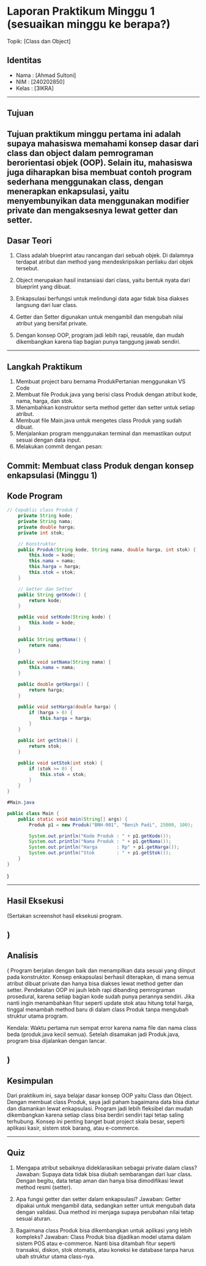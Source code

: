 # Laporan Praktikum Minggu 1 (sesuaikan minggu ke berapa?)
Topik: [Class dan Object]

## Identitas
- Nama  : [Ahmad Sultoni]
- NIM   : [240202850]
- Kelas : [3IKRA]

---

## Tujuan
Tujuan praktikum minggu pertama ini adalah supaya mahasiswa memahami konsep dasar dari class dan object dalam pemrograman berorientasi objek (OOP).
Selain itu, mahasiswa juga diharapkan bisa membuat contoh program sederhana menggunakan class, dengan menerapkan enkapsulasi, yaitu menyembunyikan data menggunakan modifier private dan mengaksesnya lewat getter dan setter.
---

## Dasar Teori
1. Class adalah blueprint atau rancangan dari sebuah objek. Di dalamnya terdapat atribut dan method yang mendeskripsikan perilaku dari objek tersebut.

2. Object merupakan hasil instansiasi dari class, yaitu bentuk nyata dari blueprint yang dibuat.

3. Enkapsulasi berfungsi untuk melindungi data agar tidak bisa diakses langsung dari luar class.

4. Getter dan Setter digunakan untuk mengambil dan mengubah nilai atribut yang bersifat private.

5. Dengan konsep OOP, program jadi lebih rapi, reusable, dan mudah dikembangkan karena tiap bagian punya tanggung jawab sendiri.
---

## Langkah Praktikum

1.  Membuat project baru bernama ProdukPertanian menggunakan VS Code
2.  Membuat file Produk.java yang berisi class Produk dengan atribut kode, nama, harga, dan stok.
3. Menambahkan konstruktor serta method getter dan setter untuk setiap atribut.
4. Membuat file Main.java untuk mengetes class Produk yang sudah dibuat.
5. Menjalankan program menggunakan terminal dan memastikan output sesuai dengan data input.
6. Melakukan commit dengan pesan:

Commit: Membuat class Produk dengan konsep enkapsulasi (Minggu 1)
---

## Kode Program

```produk.java
// Copublic class Produk {
    private String kode;
    private String nama;
    private double harga;
    private int stok;

    // Konstruktor
    public Produk(String kode, String nama, double harga, int stok) {
        this.kode = kode;
        this.nama = nama;
        this.harga = harga;
        this.stok = stok;
    }

    // Getter dan Setter
    public String getKode() {
        return kode;
    }

    public void setKode(String kode) {
        this.kode = kode;
    }

    public String getNama() {
        return nama;
    }

    public void setNama(String nama) {
        this.nama = nama;
    }

    public double getHarga() {
        return harga;
    }

    public void setHarga(double harga) {
        if (harga > 0) {
            this.harga = harga;
        }
    }

    public int getStok() {
        return stok;
    }

    public void setStok(int stok) {
        if (stok >= 0) {
            this.stok = stok;
        }
    }
}

#Main.java

public class Main {
    public static void main(String[] args) {
        Produk p1 = new Produk("BNH-001", "Benih Padi", 25000, 100);

        System.out.println("Kode Produk : " + p1.getKode());
        System.out.println("Nama Produk : " + p1.getNama());
        System.out.println("Harga       : Rp" + p1.getHarga());
        System.out.println("Stok        : " + p1.getStok());
    }
}

```
)

---

## Hasil Eksekusi
(Sertakan screenshot hasil eksekusi program.  

)
---

## Analisis
(
 Program berjalan dengan baik dan menampilkan data sesuai yang diinput pada konstruktor.
Konsep enkapsulasi berhasil diterapkan, di mana semua atribut dibuat private dan hanya bisa diakses lewat method getter dan setter.
Pendekatan OOP ini jauh lebih rapi dibanding pemrograman prosedural, karena setiap bagian kode sudah punya perannya sendiri.
Jika nanti ingin menambahkan fitur seperti update stok atau hitung total harga, tinggal menambah method baru di dalam class Produk tanpa mengubah struktur utama program.

Kendala:
Waktu pertama run sempat error karena nama file dan nama class beda (produk.java kecil semua). Setelah disamakan jadi Produk.java, program bisa dijalankan dengan lancar.

)
---

## Kesimpulan
Dari praktikum ini, saya belajar dasar konsep OOP yaitu Class dan Object.
Dengan membuat class Produk, saya jadi paham bagaimana data bisa diatur dan diamankan lewat enkapsulasi.
Program jadi lebih fleksibel dan mudah dikembangkan karena setiap class bisa berdiri sendiri tapi tetap saling terhubung.
Konsep ini penting banget buat project skala besar, seperti aplikasi kasir, sistem stok barang, atau e-commerce.

---

## Quiz
1. Mengapa atribut sebaiknya dideklarasikan sebagai private dalam class?
Jawaban:
Supaya data tidak bisa diubah sembarangan dari luar class. Dengan begitu, data tetap aman dan hanya bisa dimodifikasi lewat method resmi (setter).

2. Apa fungsi getter dan setter dalam enkapsulasi?
Jawaban:
Getter dipakai untuk mengambil data, sedangkan setter untuk mengubah data dengan validasi. Dua method ini menjaga supaya perubahan nilai tetap sesuai aturan.

3. Bagaimana class Produk bisa dikembangkan untuk aplikasi yang lebih kompleks?
Jawaban:
Class Produk bisa dijadikan model utama dalam sistem POS atau e-commerce. Nanti bisa ditambah fitur seperti transaksi, diskon, stok otomatis, atau koneksi ke database tanpa harus ubah struktur utama class-nya.
   

